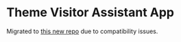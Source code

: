 # Theme Visitor Assistant App

Migrated to [this new repo](https://github.com/andrewyying/theme_park_assistant_frontend_new) due to compatibility issues.
